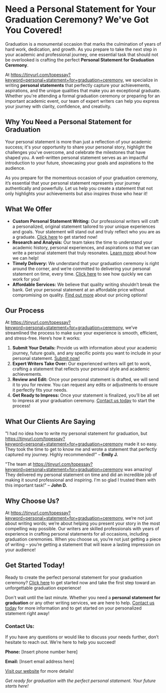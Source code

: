# Need a Personal Statement for Your Graduation Ceremony? We've Got You Covered!

Graduation is a monumental occasion that marks the culmination of years of hard work, dedication, and growth. As you prepare to take the next step in your academic and professional journey, one essential task that should not be overlooked is crafting the perfect **Personal Statement for Graduation Ceremony**.

At https://tinyurl.com/topessay?keyword=personal+statement+for+graduation+ceremony, we specialize in writing **personal statements** that perfectly capture your achievements, aspirations, and the unique qualities that make you an exceptional graduate. Whether you're attending a formal graduation ceremony or preparing for an important academic event, our team of expert writers can help you express your journey with clarity, confidence, and creativity.

## Why You Need a Personal Statement for Graduation

Your personal statement is more than just a reflection of your academic success; it's your opportunity to share your personal story, highlight the challenges you've overcome, and celebrate the milestones that have shaped you. A well-written personal statement serves as an impactful introduction to your future, showcasing your goals and aspirations to the audience.

As you prepare for the momentous occasion of your graduation ceremony, it’s essential that your personal statement represents your journey authentically and powerfully. Let us help you create a statement that not only highlights your achievements but also inspires those who hear it!

## What We Offer

- **Custom Personal Statement Writing:** Our professional writers will craft a personalized, original statement tailored to your unique experiences and goals. Your statement will stand out and truly reflect who you are as a graduate. [Click here](https://tinyurl.com/topessay?keyword=personal+statement+for+graduation+ceremony) to get started now!
- **Research and Analysis:** Our team takes the time to understand your academic history, personal experiences, and aspirations so that we can write a personal statement that truly resonates. [Learn more](https://tinyurl.com/topessay?keyword=personal+statement+for+graduation+ceremony) about how we can help!
- **Timely Delivery:** We understand that your graduation ceremony is right around the corner, and we’re committed to delivering your personal statement on time, every time. [Click here](https://tinyurl.com/topessay?keyword=personal+statement+for+graduation+ceremony) to see how quickly we can work for you!
- **Affordable Services:** We believe that quality writing shouldn’t break the bank. Get your personal statement at an affordable price without compromising on quality. [Find out more](https://tinyurl.com/topessay?keyword=personal+statement+for+graduation+ceremony) about our pricing options!

## Our Process

At https://tinyurl.com/topessay?keyword=personal+statement+for+graduation+ceremony, we’ve streamlined the process to make sure your experience is smooth, efficient, and stress-free. Here’s how it works:

1. **Submit Your Details:** Provide us with information about your academic journey, future goals, and any specific points you want to include in your personal statement. [Submit now!](https://tinyurl.com/topessay?keyword=personal+statement+for+graduation+ceremony)
2. **Expert Writers Take Over:** Our experienced writers will get to work, crafting a statement that reflects your personal style and academic achievements.
3. **Review and Edit:** Once your personal statement is drafted, we will send it to you for review. You can request any edits or adjustments to ensure it perfectly fits your needs.
4. **Get Ready to Impress:** Once your statement is finalized, you’ll be all set to impress at your graduation ceremony. [Contact us today](https://tinyurl.com/topessay?keyword=personal+statement+for+graduation+ceremony) to start the process!

## What Our Clients Are Saying

"I had no idea how to write my personal statement for graduation, but https://tinyurl.com/topessay?keyword=personal+statement+for+graduation+ceremony made it so easy. They took the time to get to know me and wrote a statement that perfectly captured my journey. Highly recommended!" – **Emily J.**

"The team at https://tinyurl.com/topessay?keyword=personal+statement+for+graduation+ceremony was amazing! They delivered my personal statement on time and did an incredible job of making it sound professional and inspiring. I'm so glad I trusted them with this important task!" – **John D.**

## Why Choose Us?

At https://tinyurl.com/topessay?keyword=personal+statement+for+graduation+ceremony, we’re not just about writing words; we’re about helping you present your story in the most compelling way possible. Our writers are skilled professionals with years of experience in crafting personal statements for all occasions, including graduation ceremonies. When you choose us, you’re not just getting a piece of writing – you’re getting a statement that will leave a lasting impression on your audience!

## Get Started Today!

Ready to create the perfect personal statement for your graduation ceremony? [Click here](https://tinyurl.com/topessay?keyword=personal+statement+for+graduation+ceremony) to get started now and take the first step toward an unforgettable graduation experience!

Don't wait until the last minute. Whether you need a **personal statement for graduation** or any other writing services, we are here to help. [Contact us today](https://tinyurl.com/topessay?keyword=personal+statement+for+graduation+ceremony) for more information and to get started on your personalized statement right away!

### Contact Us:

If you have any questions or would like to discuss your needs further, don’t hesitate to reach out. We’re here to help you succeed!

**Phone:** [Insert phone number here]

**Email:** [Insert email address here]

[Visit our website](https://tinyurl.com/topessay?keyword=personal+statement+for+graduation+ceremony) for more details!

_Get ready for graduation with the perfect personal statement. Your future starts here!_
